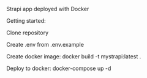 Strapi app deployed with Docker

Getting started:

Clone repository

Create .env from .env.example

Create docker image:
docker build -t mystrapi:latest .

Deploy to docker:
docker-compose up -d
